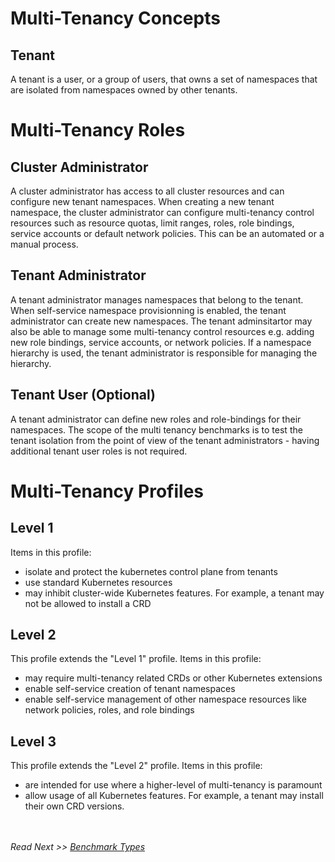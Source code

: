 # Multi-Tenancy Concepts

## Tenant

A tenant is a user, or a group of users, that owns a set of namespaces that are isolated from namespaces owned by other tenants.

# Multi-Tenancy Roles

## Cluster Administrator

A cluster administrator has access to all cluster resources and can configure new tenant namespaces. When creating a new tenant namespace, the cluster administrator can configure multi-tenancy control resources such as resource quotas, limit ranges, roles, role bindings, service accounts or default network policies. This can be an automated or a manual process.

## Tenant Administrator

A tenant administrator manages namespaces that belong to the tenant. When self-service namespace provisionning is enabled, the tenant administrator can create new namespaces. The tenant adminsitartor may also be able to manage some multi-tenancy control resources e.g. adding new role bindings, service accounts, or network policies. If a namespace hierarchy is used, the tenant administrator is responsible for managing the hierarchy.

## Tenant User (Optional)

A tenant administrator can define new roles and role-bindings for their namespaces. The scope of the multi tenancy benchmarks is to test the tenant isolation from the point of view of the tenant administrators - having additional tenant user roles is not required.

# Multi-Tenancy Profiles

## Level 1
Items in this profile:
- isolate and protect the kubernetes control plane from tenants
- use standard Kubernetes resources
- may inhibit cluster-wide Kubernetes features. For example, a tenant may not be allowed to install a CRD

## Level 2
This profile extends the "Level 1" profile. Items in this profile:
- may require multi-tenancy related CRDs or other Kubernetes extensions
- enable self-service creation of tenant namespaces
- enable self-service management of other namespace resources like network policies, roles, and role bindings

## Level 3
This profile extends the "Level 2" profile. Items in this profile:
- are intended for use where a higher-level of multi-tenancy is paramount
- allow usage of all Kubernetes features. For example, a tenant may install their own CRD versions.

<br/><br/>
*Read Next >> [Benchmark Types](types.md)*
